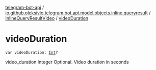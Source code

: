 [telegram-bot-api](../../index.md) / [io.github.oleksivio.telegram.bot.api.model.objects.inline.queryresult](../index.md) / [InlineQueryResultVideo](index.md) / [videoDuration](./video-duration.md)

# videoDuration

`var videoDuration: `[`Int`](https://kotlinlang.org/api/latest/jvm/stdlib/kotlin/-int/index.html)`?`

video_duration Integer Optional. Video duration in seconds

